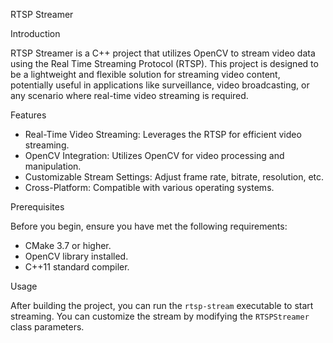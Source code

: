 
RTSP Streamer

Introduction

RTSP Streamer is a C++ project that utilizes OpenCV to stream video data using the Real Time Streaming Protocol (RTSP). This project is designed to be a lightweight and flexible solution for streaming video content, potentially useful in applications like surveillance, video broadcasting, or any scenario where real-time video streaming is required.

Features

- Real-Time Video Streaming: Leverages the RTSP for efficient video streaming.
- OpenCV Integration: Utilizes OpenCV for video processing and manipulation.
- Customizable Stream Settings: Adjust frame rate, bitrate, resolution, etc.
- Cross-Platform: Compatible with various operating systems.

Prerequisites

Before you begin, ensure you have met the following requirements:

- CMake 3.7 or higher.
- OpenCV library installed.
- C++11 standard compiler.


Usage

After building the project, you can run the `rtsp-stream` executable to start streaming. You can customize the stream by modifying the `RTSPStreamer` class parameters.





